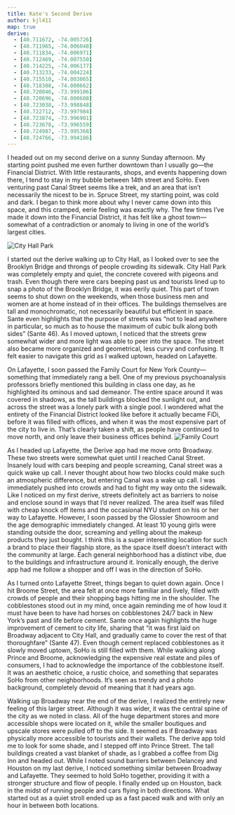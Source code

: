 ```yaml
---
title: Kate's Second Derive
author: kjl411
map: true
derive:
  - [40.711672, -74.005726]
  - [40.711965, -74.006048]
  - [40.711834, -74.006971]
  - [40.712469, -74.007550]
  - [40.714225, -74.006177]
  - [40.713233, -74.004224]
  - [40.715510, -74.003065]
  - [40.718308, -74.000662]
  - [40.720046, -73.999106]
  - [40.720696, -74.000608]
  - [40.723038, -73.998848]
  - [40.722712, -73.997984]
  - [40.723874, -73.996901]
  - [40.723678, -73.996559]
  - [40.724987, -73.995368]
  - [40.724766, -73.994186]
---
```


I headed out on my second derive on a sunny Sunday afternoon. My starting point pushed me even further downtown than I usually go—the Financial District. With little restaurants, shops, and events happening down there, I tend to stay in my bubble between 14th street and SoHo. Even venturing past Canal Street seems like a trek, and an area that isn’t necessarily the nicest to be in. Spruce Street, my starting point, was cold and dark. I began to think more about why I never came down into this space, and this cramped, eerie feeling was exactly why. The few times I’ve made it down into the Financial District, it has felt like a ghost town—somewhat of a contradiction or anomaly to living in one of the world’s largest cities.  

![City Hall Park](https://i.imgur.com/DgUuskU.jpg)

I started out the derive walking up to City Hall, as I looked over to see the Brooklyn Bridge and throngs of people crowding its sidewalk. City Hall Park was completely empty and quiet, the concrete covered with pigeons and trash. Even though there were cars beeping past us and tourists lined up to snap a photo of the Brooklyn Bridge, it was eerily quiet. This part of town seems to shut down on the weekends, when those business men and women are at home instead of in their offices. The buildings themselves are tall and monochromatic, not necessarily beautiful but efficient in space. Sante even highlights that the purpose of streets was “not to lead anywhere in particular, so much as to house the maximum of cubic bulk along both sides” (Sante 46). As I moved uptown, I noticed that the streets grew somewhat wider and more light was able to peer into the space. The street also became more organized and geometrical, less curvy and confusing. It felt easier to navigate this grid as I walked uptown, headed on Lafayette.

On Lafayette, I soon passed the Family Court for New York County—something that immediately rang a bell. One of my previous psychoanalysis professors briefly mentioned this building in class one day, as he highlighted its ominous and sad demeanor. The entire space around it was covered in shadows, as the tall buildings blocked the sunlight out, and across the street was a lonely park with a single pool. I wondered what the entirety of the Financial District looked like before it actually became FiDi, before it was filled with offices, and when it was the most expensive part of the city to live in. That’s clearly taken a shift, as people have continued to move north, and only leave their business offices behind.
![Family Court](https://i.imgur.com/OAHd6Sj.jpg)

As I headed up Lafayette, the Derive app had me move onto Broadway. These two streets were somewhat quiet until I reached Canal Street. Insanely loud with cars beeping and people screaming, Canal street was a quick wake up call. I never thought about how two blocks could make such an atmospheric difference, but entering Canal was a wake up call. I was immediately pushed into crowds and had to fight my way onto the sidewalk. Like I noticed on my first derive, streets definitely act as barriers to noise and enclose sound in ways that I’d never realized. The area itself was filled with cheap knock off items and the occasional NYU student on his or her way to Lafayette. However, I soon passed by the Glossier Showroom and the age demographic immediately changed. At least 10 young girls were standing outside the door, screaming and yelling about the makeup products they just bought. I think this is a super interesting location for such a brand to place their flagship store, as the space itself doesn’t interact with the community at large. Each general neighborhood has a distinct vibe, due to the buildings and infrastructure around it. Ironically enough, the derive app had me follow a shopper and off I was in the direction of SoHo.

As I turned onto Lafayette Street, things began to quiet down again. Once I hit Broome Street, the area felt at once more familiar and lively, filled with crowds of people and their shopping bags hitting me in the shoulder. The cobblestones stood out in my mind, once again reminding me of how loud it must have been to have had horses on cobblestones 24/7 back in New York’s past and life before cement. Sante once again highlights the huge improvement of cement to city life, sharing that “it was first laid on Broadway adjacent to City Hall, and gradually came to cover the rest of that thoroughfare” (Sante 47). Even though cement replaced cobblestones as it slowly moved uptown, SoHo is still filled with them. While walking along Prince and Broome, acknowledging the expensive real estate and piles of consumers, I had to acknowledge the importance of the cobblestone itself. It was an aesthetic choice, a rustic choice, and something that separates SoHo from other neighborhoods. It’s seen as trendy and a photo background, completely devoid of meaning that it had years ago.

Walking up Broadway near the end of the derive, I realized the entirely new feeling of this larger street. Although it was wider, it was the central spine of the city as we noted in class. All of the huge department stores and more accessible shops were located on it, while the smaller boutiques and upscale stores were pulled off to the side. It seemed as if Broadway was physically more accessible to tourists and their wallets. The derive app told me to look for some shade, and I stepped off into Prince Street. The tall buildings created a vast blanket of shade, as I grabbed a coffee from Dig Inn and headed out. While I noted sound barriers between Delancey and Houston on my last derive, I noticed something similar between Broadway and Lafayette. They seemed to hold SoHo together, providing it with a stronger structure and flow of people. I finally ended up on Houston, back in the midst of running people and cars flying in both directions. What started out as a quiet stroll ended up as a fast paced walk and with only an hour in between both locations.
